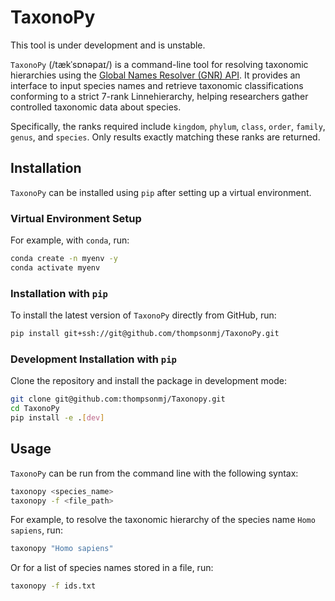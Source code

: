 # TaxonoPy

This tool is under development and is unstable.

`TaxonoPy` (/tækˈsɒnəpaɪ/) is a command-line tool for resolving taxonomic hierarchies using the [Global Names Resolver (GNR) API](http://resolver.globalnames.org/). It provides an interface to input species names and retrieve taxonomic classifications conforming to a strict 7-rank Linnehierarchy, helping researchers gather controlled taxonomic data about species.

Specifically, the ranks required include `kingdom`, `phylum`, `class`, `order`, `family`, `genus`, and `species`. Only results exactly matching these ranks are returned.

## Installation

`TaxonoPy` can be installed using `pip` after setting up a virtual environment.

### Virtual Environment Setup

For example, with `conda`, run:
```bash
conda create -n myenv -y
conda activate myenv
```

### Installation with `pip`

To install the latest version of `TaxonoPy` directly from GitHub, run:
```bash
pip install git+ssh://git@github.com/thompsonmj/TaxonoPy.git
```

### Development Installation with `pip`

Clone the repository and install the package in development mode:
```bash
git clone git@github.com:thompsonmj/Taxonopy.git
cd TaxonoPy
pip install -e .[dev]
```

## Usage

`TaxonoPy` can be run from the command line with the following syntax:
```bash
taxonopy <species_name>
taxonopy -f <file_path>
```

For example, to resolve the taxonomic hierarchy of the species name `Homo sapiens`, run:
```bash
taxonopy "Homo sapiens"
```

Or for a list of species names stored in a file, run:
```bash
taxonopy -f ids.txt
```

